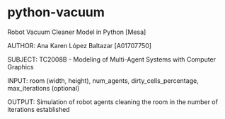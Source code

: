 # python-vacuum
Robot Vacuum Cleaner Model in Python [Mesa]

AUTHOR: Ana Karen López Baltazar [A01707750]

SUBJECT: TC2008B - Modeling of Multi-Agent Systems with Computer Graphics

INPUT: room (width, height), num_agents, dirty_cells_percentage, max_iterations (optional)

OUTPUT: Simulation of robot agents cleaning the room in the number of iterations established
